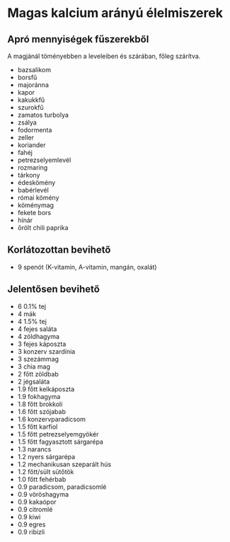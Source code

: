 # Magas kalcium arányú élelmiszerek

## Apró mennyiségek fűszerekből

A magjánál töményebben a leveleiben és szárában, főleg szárítva.

- bazsalikom
- borsfű
- majoránna
- kapor
- kakukkfű
- szurokfű
- zamatos turbolya
- zsálya
- fodormenta
- zeller
- koriander
- fahéj
- petrezselyemlevél
- rozmaring
- tárkony
- édeskömény
- babérlevél
- római kömény
- köménymag
- fekete bors
- hínár
- őrölt chili paprika

## Korlátozottan bevihető

* 9 spenót (K-vitamin, A-vitamin, mangán, oxalát)

## Jelentősen bevihető

- 6 0.1% tej
- 4 mák
- 4 1.5% tej
- 4 fejes saláta
- 4 zöldhagyma
- 3 fejes káposzta
- 3 konzerv szardínia
- 3 szezámmag
- 3 chia mag
- 2 főtt zöldbab
- 2 jégsaláta
- 1.9 főtt kelkáposzta
- 1.9 fokhagyma
- 1.8 főtt brokkoli
- 1.6 főtt szójabab
- 1.6 konzervparadicsom
- 1.5 főtt karfiol
- 1.5 főtt petrezselyemgyökér
- 1.5 főtt fagyasztott sárgarépa
- 1.3 narancs
- 1.2 nyers sárgarépa
- 1.2 mechanikusan szeparált hús
- 1.2 főtt/sült sütőtök
- 1.0 főtt fehérbab
- 0.9 paradicsom, paradicsomlé
- 0.9 vöröshagyma
- 0.9 kakaópor
- 0.9 citromlé
- 0.9 kiwi
- 0.9 egres
- 0.9 ribizli
